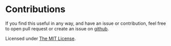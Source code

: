 # Contributions

If you find this useful in any way, and have an issue or contribution, feel free to open
pull request or create an issue on [github](http://github.com/brentlintner/cocoon).

Licensed under [The MIT License](http://github.com/brentlintner/cocoon/tree/master/LICENSE).
